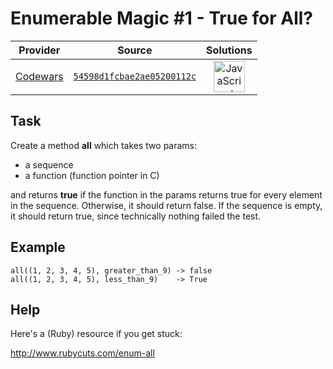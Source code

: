 [_metadata_:generated]: - "true"

# Enumerable Magic #1 - True for All?

<!-- INFO TABLE BEGIN -->

| Provider                                        | Source                                                                               | Solutions                                                                                                                                                    |
| :---------------------------------------------: | :----------------------------------------------------------------------------------: | :----------------------------------------------------------------------------------------------------------------------------------------------------------: |
| [Codewars](../../../docs/providers/Codewars.md) | [`54598d1fcbae2ae05200112c`](https://www.codewars.com/kata/54598d1fcbae2ae05200112c) | [<img src="https://res.cloudinary.com/rascaltwo/image/upload/v1631924076/javascript_ehszr7.svg" alt="JavaScript" title="JavaScript" width="50" />](solve.js) |

<!-- INFO TABLE END -->

## Task
Create a method **all** which takes two params: 
* a sequence 
* a function (function pointer in C)

and returns **true** if the function in the params returns true for every element in the sequence. Otherwise, it should return false. If the sequence is empty, it should return true, since technically nothing failed the test.

## Example
```
all((1, 2, 3, 4, 5), greater_than_9) -> false
all((1, 2, 3, 4, 5), less_than_9)    -> True
```

## Help
Here's a (Ruby) resource if you get stuck:

http://www.rubycuts.com/enum-all

